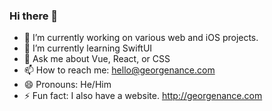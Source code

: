 ### Hi there 👋


- 🔭 I’m currently working on various web and iOS projects.
- 🌱 I’m currently learning SwiftUI
- 💬 Ask me about Vue, React, or CSS
- 📫 How to reach me: hello@georgenance.com
- 😄 Pronouns: He/Him
- ⚡ Fun fact: I also have a website. http://georgenance.com
